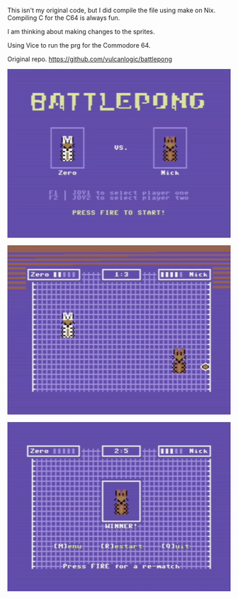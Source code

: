 This isn't my original code, but I did compile the file using make on Nix.
Compiling C for the C64 is always fun.

I am thinking about making changes to the sprites.

Using Vice to run the prg for the Commodore 64.

Original repo.
https://github.com/vulcanlogic/battlepong




![](doc/begin.png)

![](doc/game.png)

![](doc/end.png)
